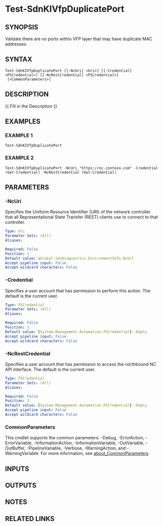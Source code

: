 # Test-SdnKIVfpDuplicatePort

## SYNOPSIS
Validate there are no ports within VFP layer that may have duplicate MAC addresses.

## SYNTAX

```
Test-SdnKIVfpDuplicatePort [[-NcUri] <Uri>] [[-Credential] <PSCredential>] [[-NcRestCredential] <PSCredential>]
 [<CommonParameters>]
```

## DESCRIPTION
{{ Fill in the Description }}

## EXAMPLES

### EXAMPLE 1
```
Test-SdnKIVfpDuplicatePort
```

### EXAMPLE 2
```
Test-SdnKIVfpDuplicatePort -NcUri "https://nc.contoso.com" -Credential (Get-Credential) -NcRestCredential (Get-Credential)
```

## PARAMETERS

### -NcUri
Specifies the Uniform Resource Identifier (URI) of the network controller that all Representational State Transfer (REST) clients use to connect to that controller.

```yaml
Type: Uri
Parameter Sets: (All)
Aliases:

Required: False
Position: 1
Default value: $Global:SdnDiagnostics.EnvironmentInfo.NcUrl
Accept pipeline input: False
Accept wildcard characters: False
```

### -Credential
Specifies a user account that has permission to perform this action.
The default is the current user.

```yaml
Type: PSCredential
Parameter Sets: (All)
Aliases:

Required: False
Position: 2
Default value: [System.Management.Automation.PSCredential]::Empty
Accept pipeline input: False
Accept wildcard characters: False
```

### -NcRestCredential
Specifies a user account that has permission to access the northbound NC API interface.
The default is the current user.

```yaml
Type: PSCredential
Parameter Sets: (All)
Aliases:

Required: False
Position: 3
Default value: [System.Management.Automation.PSCredential]::Empty
Accept pipeline input: False
Accept wildcard characters: False
```

### CommonParameters
This cmdlet supports the common parameters: -Debug, -ErrorAction, -ErrorVariable, -InformationAction, -InformationVariable, -OutVariable, -OutBuffer, -PipelineVariable, -Verbose, -WarningAction, and -WarningVariable. For more information, see [about_CommonParameters](http://go.microsoft.com/fwlink/?LinkID=113216).

## INPUTS

## OUTPUTS

## NOTES

## RELATED LINKS
